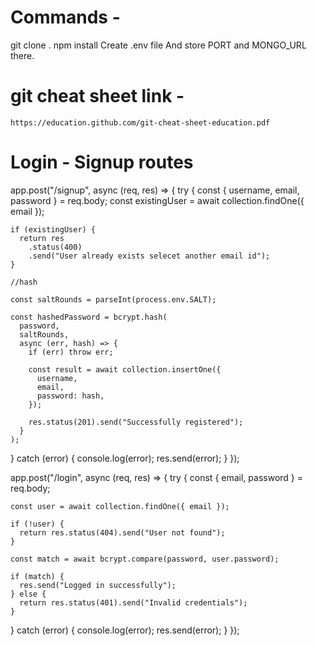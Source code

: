 # Commands - 
  git clone <url> .
  npm install
  Create .env file And store PORT and MONGO_URL there.






# git cheat sheet link - 
    https://education.github.com/git-cheat-sheet-education.pdf

# Login - Signup routes

app.post("/signup", async (req, res) => {
  try {
    const { username, email, password } = req.body;
    const existingUser = await collection.findOne({ email });

    if (existingUser) {
      return res
        .status(400)
        .send("User already exists selecet another email id");
    }

    //hash

    const saltRounds = parseInt(process.env.SALT);

    const hashedPassword = bcrypt.hash(
      password,
      saltRounds,
      async (err, hash) => {
        if (err) throw err;

        const result = await collection.insertOne({
          username,
          email,
          password: hash,
        });

        res.status(201).send("Successfully registered");
      }
    );
  } catch (error) {
    console.log(error);
    res.send(error);
  }
});

app.post("/login", async (req, res) => {
  try {
    const { email, password } = req.body;

    const user = await collection.findOne({ email });

    if (!user) {
      return res.status(404).send("User not found");
    }

    const match = await bcrypt.compare(password, user.password);

    if (match) {
      res.send("Logged in successfully");
    } else {
      return res.status(401).send("Invalid credentials");
    }
  } catch (error) {
    console.log(error);
    res.send(error);
  }
});
  
